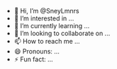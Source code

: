 - 👋 Hi, I’m @SneyLmnrs
- 👀 I’m interested in ...
- 🌱 I’m currently learning ...
- 💞️ I’m looking to collaborate on ...
- 📫 How to reach me ...
- 😄 Pronouns: ...
- ⚡ Fun fact: ...

<!---
SneyLmnrs/SneyLmnrs is a ✨ special ✨ repository because its `README.md` (this file) appears on your GitHub profile.
You can click the Preview link to take a look at your changes.
--->
